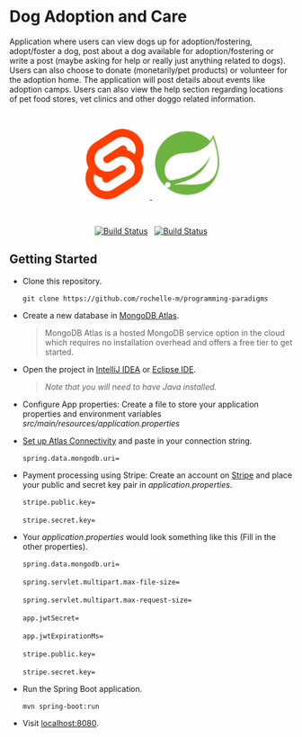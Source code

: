 # Dog Adoption and Care

Application where users can view dogs up for adoption/fostering, adopt/foster a dog, post about a dog available for adoption/fostering or write a post (maybe asking for help or really just anything related to dogs). Users can also choose to donate (monetarily/pet products) or volunteer for the adoption home. The application will post details about events like adoption camps. Users can also view the help section regarding locations of pet food stores, vet clinics and other doggo related information.

<br/>
<p align="center">
	<a href="https://svelte.dev/" target="_blank">
		<img src="https://raw.githubusercontent.com/github/explore/42198dc9113595ddd22cc12771bb719c8cf08b67/topics/svelte/svelte.png" width="125">
	</a>
	<a href="https://spring.io/projects/spring-boot" target="_blank">
		<img src="https://raw.githubusercontent.com/github/explore/80688e429a7d4ef2fca1e82350fe8e3517d3494d/topics/spring-boot/spring-boot.png" width="125">
	</a>	
</p>

<br/>

<p align="center">
<a href="https://github.com/rochelle-m/pl406-doggo-adoption/actions/workflows/node.js.yml"><img src="https://github.com/rochelle-m/pl406-doggo-adoption/actions/workflows/node.js.yml/badge.svg" alt="Build Status"></a>
&nbsp;
<a href="https://github.com/rochelle-m/pl406-doggo-adoption/actions/workflows/maven.yml"><img src="https://github.com/rochelle-m/pl406-doggo-adoption/actions/workflows/maven.yml/badge.svg" alt="Build Status"></a>
</p>

## Getting Started
 
- Clone this repository.
	```
	git clone https://github.com/rochelle-m/programming-paradigms
	```
 -  Create a new database in  [MongoDB Atlas](https://account.mongodb.com/account/login).
 
	>  MongoDB Atlas is a hosted MongoDB service option in the cloud which requires no installation overhead and offers a free tier to get started.
- Open the project in [IntelliJ IDEA](https://www.jetbrains.com/idea/download/) or [Eclipse IDE](https://www.eclipse.org/downloads/).
	> _Note that you will need to have Java installed._
-  Configure App properties: Create a file to store your application properties and environment variables *src/main/resources/application.properties* 
-  [Set up Atlas Connectivity](https://docs.mongodb.com/guides/cloud/connectionstring/)
	and paste in your connection string. 
	```properties
	spring.data.mongodb.uri=
	```
- Payment processing using Stripe: Create an account on [Stripe](https://stripe.com/) and place your public and secret key pair in *application.properties*.
	```properties
	stripe.public.key=
	
	stripe.secret.key=
	```
- Your *application.properties* would look something like this (Fill in the other properties).
	```properties
	spring.data.mongodb.uri=

	spring.servlet.multipart.max-file-size=

	spring.servlet.multipart.max-request-size=

	app.jwtSecret=

	app.jwtExpirationMs=

	stripe.public.key=
	
	stripe.secret.key=

	```
-  Run the Spring Boot application.
	 ```
	mvn spring-boot:run
	```
- Visit [localhost:8080](http://localhost:8080/).

